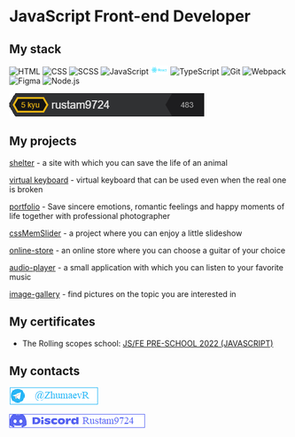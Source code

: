 # JavaScript Front-end Developer
## My stack
![HTML](https://camo.githubusercontent.com/c1465ac7eeda4eee8964d05007db792bbf08521be4882c233d1c2e641ad02232/68747470733a2f2f696d672e736869656c64732e696f2f62616467652f48544d4c2d4637353432313f7374796c653d666c61742d7371756172652d656e64706f696e74266c6f676f3d68746d6c35266c6f676f436f6c6f723d463735343231266c6162656c436f6c6f723d463346334633)
![CSS](https://camo.githubusercontent.com/a125d05b621ccac716379efdc618d285c5c97a86e5bccf5ecfeac29aee0015ff/68747470733a2f2f696d672e736869656c64732e696f2f62616467652f4353532d3030363842413f7374796c653d666c61742d7371756172652d656e64706f696e74266c6f676f3d63737333266c6f676f436f6c6f723d303036384241266c6162656c436f6c6f723d463346334633)
![SCSS](https://camo.githubusercontent.com/3fe2b7df3e186e2219f5811e7d89fe910642a42db8398ac2dcc15ade6816e988/68747470733a2f2f696d672e736869656c64732e696f2f62616467652f534353532d4336363339343f7374796c653d666c61742d7371756172652d656e64706f696e74266c6f676f3d73617373266c6f676f436f6c6f723d433636333934266c6162656c436f6c6f723d463346334633)
![JavaScript](https://camo.githubusercontent.com/71f746e85e062b93e3730f417aedb829d947e0af7abe4c92603300a89c7c0a9b/68747470733a2f2f696d672e736869656c64732e696f2f62616467652f4a6176615363726970742d3530383943363f7374796c653d666c61742d7371756172652d656e64706f696e74266c6f676f3d6a617661736372697074)
![React](React.png)
![TypeScript](https://camo.githubusercontent.com/29d0a9cad6a53d4eb41aea258efb9a663584dfad49503940474e80dd9cbcdec4/68747470733a2f2f696d672e736869656c64732e696f2f62616467652f547970655363726970742d4545454545453f7374796c653d666c61742d7371756172652d656e64706f696e74266c6f676f3d74797065736372697074)
![Git](https://camo.githubusercontent.com/893b46d8f2ad0855399736e702195754b5d718b71d992ffec71643bae8415e6c/68747470733a2f2f696d672e736869656c64732e696f2f62616467652f4769742d4538344433313f7374796c653d666c61742d7371756172652d656e64706f696e74266c6f676f3d676974266c6f676f436f6c6f723d453834443331266c6162656c436f6c6f723d463346334633)
![Webpack](https://camo.githubusercontent.com/68ebb442f17d4578d7c0027747b0ca781fd6d3fb712ded35092921660ca19274/68747470733a2f2f696d672e736869656c64732e696f2f62616467652f5765627061636b2d626c75653f7374796c653d666c61742d7371756172652d656e64706f696e74266c6f676f3d7765627061636b266c6162656c436f6c6f723d463346334633266c6f676f436f6c6f723d626c7565)
![Figma](https://camo.githubusercontent.com/42158d47a17acbd13b9b6f9d4f6da2e9e1b542b387ad39edde136bc2688116c5/68747470733a2f2f696d672e736869656c64732e696f2f62616467652f4669676d612d3839324344433f7374796c653d666c61742d7371756172652d656e64706f696e74266c6f676f3d6669676d61266c6f676f436f6c6f723d383932434443266c6162656c436f6c6f723d454144454445)
![Node.js](https://camo.githubusercontent.com/22d81b015b89a779c682ed0152fd42dcb66626eb8f9a9df5643ccaef5b6585b0/68747470733a2f2f696d672e736869656c64732e696f2f62616467652f4e6f64652e6a732d3245413535323f7374796c653d666c61742d7371756172652d656e64706f696e74266c6f676f3d6e6f6465646f746a73266c6f676f436f6c6f723d324541353532266c6162656c436f6c6f723d463346334633)


[![Codewars image](codewars.png)](https://www.codewars.com/users/rustam9724)

## My projects

[shelter](https://rustam9724.github.io/shelter/pages/main/index.html "shelter") - a site with which you can save the life of an animal

[virtual keyboard](https://rustam9724.github.io/virtual-keyboard/virtual-keyboard/index.html "virtual keyboard") - virtual keyboard that can be used even when the real one is broken

[portfolio](https://rustam9724.github.io/portfolio-project-/portfolio/index.html "portfolio") - Save sincere emotions, romantic feelings and happy moments of life together with professional photographer

[cssMemSlider](https://rustam9724.github.io/cssMemSlider/cssMemSlider/index.html "cssMemSlider") - a project where you can enjoy a little slideshow

[online-store](https://rustam9724.github.io/online-store/online-store/dist/index.html "omline-store") - an online store where you can choose a guitar of your choice

[audio-player](https://rustam9724.github.io/audio-player/audio-player/index.html "audio-player") - 
a small application with which you can listen to your favorite music

[image-gallery](https://rustam9724.github.io/image-gallery/image-gallery/index.html "image-gallery") - 
find pictures on the topic you are interested in


## My certificates

* The Rolling scopes school: [JS/FE PRE-SCHOOL 2022 (JAVASCRIPT)](https://app.rs.school/certificate/c9h8em50 "JS/FE PRE-SCHOOL 2022 (JAVASCRIPT)")

## My contacts

![telegram](telegram.png)

![discord](Discord.png)